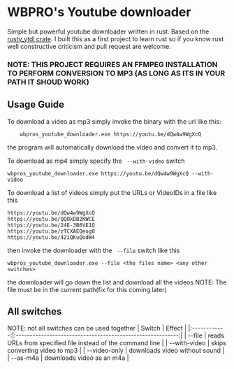 # **WBPRO's Youtube downloader**
Simple but powerful youtube downloader written in rust.
Based on the [rusty_ytdl crate](https://crates.io/crates/rusty_ytdl).
I built this as a first project to learn rust so if you know rust well constructive criticism and pull request are welcome.
### NOTE: THIS PROJECT REQUIRES AN FFMPEG INSTALLATION TO PERFORM CONVERSION TO MP3 (AS LONG AS ITS IN YOUR PATH IT SHOUD WORK)
## **Usage Guide**
To download a video as mp3 simply invoke the binary with the url
like this:
``` 
    wbpros_youtube_downloader.exe https://youtu.be/dQw4w9WgXcQ
``` 
the program will automatically download the video and convert it to mp3.

To download as mp4 simply specify the ``` --with-video``` switch
``` 
wbpros_youtube_downloader.exe https://youtu.be/dQw4w9WgXcQ --with-video
``` 
To download a list of videos simply put the URLs or VideoIDs in a file like this
``` 
https://youtu.be/dQw4w9WgXcQ
https://youtu.be/QQOkDB2KWCE
https://youtu.be/24E-3B6VE1Q
https://youtu.be/zTCXAEQeog0
https://youtu.be/42iQKuQodW4
``` 
then invoke the downloader with the ``` --file``` switch like this
``` 
wbpros_youtube_downloader.exe --file <the files name> <any other switches>
``` 
the downloader will go down the list and download all the videos
NOTE: The file must be in the current path(fix for this coming later)

## All switches
NOTE: not all switches can be used together
|    Switch    |                           Effect                           |
|:------------:|:----------------------------------------------------------:|
| --file       | reads URLs from specified file instead of the command line |
| --with-video | skips converting video to mp3                              |
| --video-only | downloads video without sound                              |
| --as-m4a     | downloads video as an m4a                                  |
